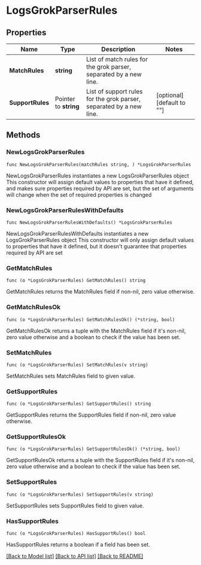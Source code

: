 # LogsGrokParserRules

## Properties

Name | Type | Description | Notes
------------ | ------------- | ------------- | -------------
**MatchRules** | **string** | List of match rules for the grok parser, separated by a new line. | 
**SupportRules** | Pointer to **string** | List of support rules for the grok parser, separated by a new line. | [optional] [default to ""]

## Methods

### NewLogsGrokParserRules

`func NewLogsGrokParserRules(matchRules string, ) *LogsGrokParserRules`

NewLogsGrokParserRules instantiates a new LogsGrokParserRules object
This constructor will assign default values to properties that have it defined,
and makes sure properties required by API are set, but the set of arguments
will change when the set of required properties is changed

### NewLogsGrokParserRulesWithDefaults

`func NewLogsGrokParserRulesWithDefaults() *LogsGrokParserRules`

NewLogsGrokParserRulesWithDefaults instantiates a new LogsGrokParserRules object
This constructor will only assign default values to properties that have it defined,
but it doesn't guarantee that properties required by API are set

### GetMatchRules

`func (o *LogsGrokParserRules) GetMatchRules() string`

GetMatchRules returns the MatchRules field if non-nil, zero value otherwise.

### GetMatchRulesOk

`func (o *LogsGrokParserRules) GetMatchRulesOk() (*string, bool)`

GetMatchRulesOk returns a tuple with the MatchRules field if it's non-nil, zero value otherwise
and a boolean to check if the value has been set.

### SetMatchRules

`func (o *LogsGrokParserRules) SetMatchRules(v string)`

SetMatchRules sets MatchRules field to given value.


### GetSupportRules

`func (o *LogsGrokParserRules) GetSupportRules() string`

GetSupportRules returns the SupportRules field if non-nil, zero value otherwise.

### GetSupportRulesOk

`func (o *LogsGrokParserRules) GetSupportRulesOk() (*string, bool)`

GetSupportRulesOk returns a tuple with the SupportRules field if it's non-nil, zero value otherwise
and a boolean to check if the value has been set.

### SetSupportRules

`func (o *LogsGrokParserRules) SetSupportRules(v string)`

SetSupportRules sets SupportRules field to given value.

### HasSupportRules

`func (o *LogsGrokParserRules) HasSupportRules() bool`

HasSupportRules returns a boolean if a field has been set.


[[Back to Model list]](../README.md#documentation-for-models) [[Back to API list]](../README.md#documentation-for-api-endpoints) [[Back to README]](../README.md)


